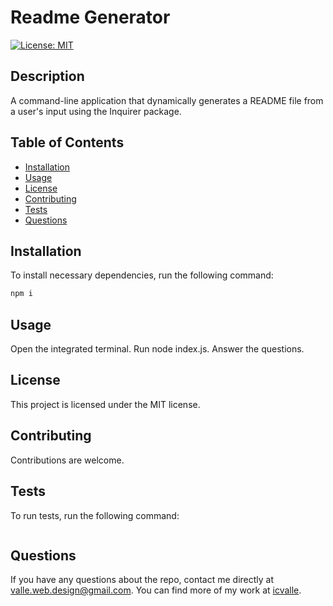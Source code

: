 # Readme Generator

  [![License: MIT](https://img.shields.io/badge/License-MIT-yellow.svg)](https://opensource.org/licenses/MIT)

  ## Description

  A command-line application that dynamically generates a README file from a user's input using the Inquirer package.

  ## Table of Contents
  - [Installation](#installation)
  - [Usage](#usage)
  - [License](#license)
  - [Contributing](#contributing)
  - [Tests](#tests)
  - [Questions](#questions)

  ## Installation

  To install necessary dependencies, run the following command:

  ```md
  npm i
  ```

  ## Usage

  Open the integrated terminal. Run node index.js. Answer the questions.

  ## License

  This project is licensed under the MIT license.

  ## Contributing

  Contributions are welcome.

  ## Tests

  To run tests, run the following command:

  ```md
  
  ```

  ## Questions

  If you have any questions about the repo, contact me directly at valle.web.design@gmail.com. You can find more of my work at [icvalle](https://github.com/icvalle).
